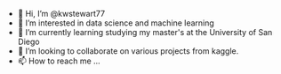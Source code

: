 - 👋 Hi, I’m @kwstewart77
- 👀 I’m interested in data science and machine learning 
- 🌱 I’m currently learning studying my master's at the University of San Diego
- 💞️ I’m looking to collaborate on various projects from kaggle.
- 📫 How to reach me ...

<!---
kwstewart77/kwstewart77 is a ✨ special ✨ repository because its `README.md` (this file) appears on your GitHub profile.
You can click the Preview link to take a look at your changes.
--->
